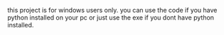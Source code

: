 this project is for windows users only.
you can use the code if you have python installed on your pc or just use the exe if you dont have python installed.
